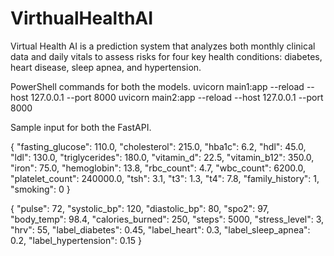 # VirthualHealthAI
Virtual Health AI is a prediction system that analyzes both monthly clinical data and daily vitals to assess risks for four key health conditions: diabetes, heart disease, sleep apnea, and hypertension.

PowerShell commands for both the models.
uvicorn main1:app --reload --host 127.0.0.1 --port 8000
uvicorn main2:app --reload --host 127.0.0.1 --port 8000

Sample input for both the FastAPI.


{
  "fasting_glucose": 110.0,
  "cholesterol": 215.0,
  "hba1c": 6.2,
  "hdl": 45.0,
  "ldl": 130.0,
  "triglycerides": 180.0,
  "vitamin_d": 22.5,
  "vitamin_b12": 350.0,
  "iron": 75.0,
  "hemoglobin": 13.8,
  "rbc_count": 4.7,
  "wbc_count": 6200.0,
  "platelet_count": 240000.0,
  "tsh": 3.1,
  "t3": 1.3,
  "t4": 7.8,
  "family_history": 1,
  "smoking": 0
}


{
  "pulse": 72,
  "systolic_bp": 120,
  "diastolic_bp": 80,
  "spo2": 97,
  "body_temp": 98.4,
  "calories_burned": 250,
  "steps": 5000,
  "stress_level": 3,
  "hrv": 55,
  "label_diabetes": 0.45,
  "label_heart": 0.3,
  "label_sleep_apnea": 0.2,
  "label_hypertension": 0.15
}
